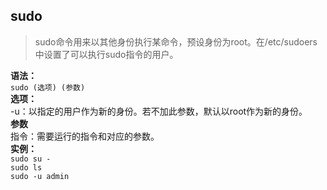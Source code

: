 ## sudo ##
> sudo命令用来以其他身份执行某命令，预设身份为root。在/etc/sudoers中设置了可以执行sudo指令的用户。

**语法：**  
`sudo (选项) (参数)`  
**选项：**  
-u：以指定的用户作为新的身份。若不加此参数，默认以root作为新的身份。  
**参数**  
指令：需要运行的指令和对应的参数。  
**实例：**  
`sudo su -`  
`sudo ls`  
`sudo -u admin`

